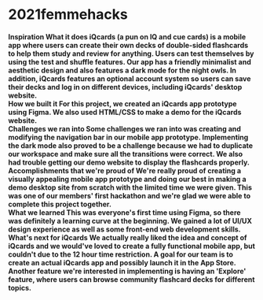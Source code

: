 # 2021femmehacks
<h4> Inspiration <h4?
As university students drowning in academic worries, we wanted to create something to help students with studying. We noticed that some of our peers prefer to study using flashcards, and we decided to create our own user-friendly flashcards app.
<br>
What it does
iQcards (a pun on IQ and cue cards) is a mobile app where users can create their own decks of double-sided flashcards to help them study and review for anything. Users can test themselves by using the test and shuffle features. Our app has a friendly minimalist and aesthetic design and also features a dark mode for the night owls. In addition, iQcards features an optional account system so users can save their decks and log in on different devices, including iQcards' desktop website.
<br>
How we built it
For this project, we created an iQcards app prototype using Figma. We also used HTML/CSS to make a demo for the iQcards website.
<br>
Challenges we ran into
Some challenges we ran into was creating and modifying the navigation bar in our mobile app prototype. Implementing the dark mode also proved to be a challenge because we had to duplicate our workspace and make sure all the transitions were correct. We also had trouble getting our demo website to display the flashcards properly.
<br>
Accomplishments that we're proud of
We're really proud of creating a visually appealing mobile app prototype and doing our best in making a demo desktop site from scratch with the limited time we were given. This was one of our members' first hackathon and we're glad we were able to complete this project together.
<br>
What we learned
This was everyone's first time using Figma, so there was definitely a learning curve at the beginning. We gained a lot of UI/UX design experience as well as some front-end web development skills.
<br>
What's next for iQcards
We actually really liked the idea and concept of iQcards and we would've loved to create a fully functional mobile app, but couldn't due to the 12 hour time restriction. A goal for our team is to create an actual iQcards app and possibly launch it in the App Store. Another feature we're interested in implementing is having an 'Explore' feature, where users can browse community flashcard decks for different topics.
